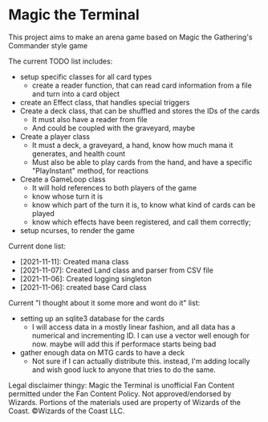 # Magic the Terminal

This project aims to make an arena game based on Magic the Gathering's Commander style game

The current TODO list includes:
* setup specific classes for all card types
    * create a reader function, that can read card information from a file and turn into a card object
* create an Effect class, that handles special triggers
* Create a deck class, that can be shuffled and stores the IDs of the cards
    * It must also have a reader from file
    * And could be coupled with the graveyard, maybe
* Create a player class
    * It must a deck, a graveyard, a hand, know how much mana it generates, and health count
    * Must also be able to play cards from the hand, and have a specific "PlayInstant" method, for reactions
* Create a GameLoop class
    * It will hold references to both players of the game
    * know whose turn it is
    * know which part of the turn it is, to know what kind of cards can be played
    * know which effects have been registered, and call them correctly;
* setup ncurses, to render the game

Current done list:
* [2021-11-11]: Created mana class
* [2021-11-07]: Created Land class and parser from CSV file
* [2021-11-06]: Created logging singleton
* [2021-11-06]: created base Card class

Current "I thought about it some more and wont do it" list:
* setting up an sqlite3 database for the cards
    * I will access data in a mostly linear fashion, and all data has a numerical and incrementing ID. I can use a vector well enough for now. maybe will add this if performace starts being bad
* gather enough data on MTG cards to have a deck
    * Not sure if I can actually distribute this. instead, I'm adding locally and wish good luck to anyone that tries to do the same.


Legal disclaimer thingy:
Magic the Terminal is unofficial Fan Content permitted under the Fan Content Policy. Not approved/endorsed by Wizards. Portions of the materials used are property of Wizards of the Coast. ©Wizards of the Coast LLC.
